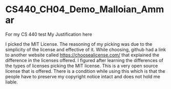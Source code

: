 # CS440_CH04_Demo_Malloian_Ammar
For my CS 440 test My Justification here 

I picked the MIT License. The reasoning of my picking was due to the simplicity of the license and effective of it. While choosing, github had a link to another website called https://choosealicense.com/ that explained the difference in the licenses offered. I figured after learning the differences of the types of licenses picking the MIT license. This is a very open source license that is offered. There is a condition while using this which is that the people have to preserve my copyright notice intact and does not hold me liable. 
